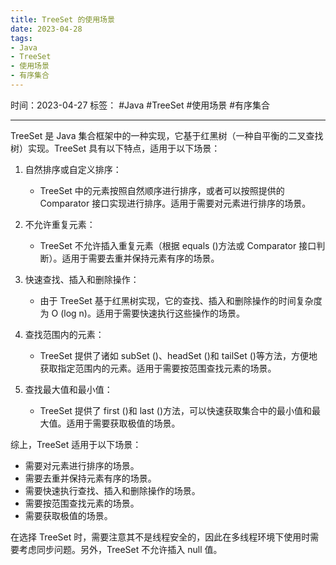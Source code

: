 ```yaml
---
title: TreeSet 的使用场景
date: 2023-04-28
tags: 
- Java 
- TreeSet 
- 使用场景 
- 有序集合
---
```


时间：2023-04-27
标签： #Java #TreeSet #使用场景 #有序集合

---

TreeSet 是 Java 集合框架中的一种实现，它基于红黑树（一种自平衡的二叉查找树）实现。TreeSet 具有以下特点，适用于以下场景：

1. 自然排序或自定义排序：
   - TreeSet 中的元素按照自然顺序进行排序，或者可以按照提供的 Comparator 接口实现进行排序。适用于需要对元素进行排序的场景。

2. 不允许重复元素：
   - TreeSet 不允许插入重复元素（根据 equals ()方法或 Comparator 接口判断）。适用于需要去重并保持元素有序的场景。

3. 快速查找、插入和删除操作：
   - 由于 TreeSet 基于红黑树实现，它的查找、插入和删除操作的时间复杂度为 O (log n)。适用于需要快速执行这些操作的场景。

4. 查找范围内的元素：
   - TreeSet 提供了诸如 subSet ()、headSet ()和 tailSet ()等方法，方便地获取指定范围内的元素。适用于需要按范围查找元素的场景。

5. 查找最大值和最小值：
   - TreeSet 提供了 first ()和 last ()方法，可以快速获取集合中的最小值和最大值。适用于需要获取极值的场景。

综上，TreeSet 适用于以下场景：

- 需要对元素进行排序的场景。
- 需要去重并保持元素有序的场景。
- 需要快速执行查找、插入和删除操作的场景。
- 需要按范围查找元素的场景。
- 需要获取极值的场景。

在选择 TreeSet 时，需要注意其不是线程安全的，因此在多线程环境下使用时需要考虑同步问题。另外，TreeSet 不允许插入 null 值。